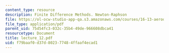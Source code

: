```yaml
---
content_type: resource
description: Finite Difference Methods. Newton-Raphson
file: https://ol-ocw-studio-app-qa.s3.amazonaws.com/courses/16-13-aerodynamics-of-viscous-fluids-fall-2003/f79baaf0d37d802377484ffaaf4ecad1_lecture_12.pdf
file_type: application/pdf
parent_uid: 75d54fc3-032c-35b4-49de-966608dbca41
resourcetype: Document
title: lecture_12.pdf
uid: f79baaf0-d37d-8023-7748-4ffaaf4ecad1
---
```

